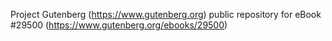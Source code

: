 Project Gutenberg (https://www.gutenberg.org) public repository for eBook #29500 (https://www.gutenberg.org/ebooks/29500)
